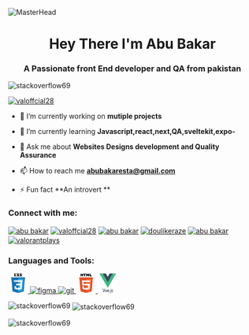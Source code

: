 ![MasterHead](https://repository-images.githubusercontent.com/588181932/e36ec678-7984-4cdd-8e4c-a3932772ff8e)
<h1 align="center">Hey There I'm Abu Bakar</h1>
<h3 align="center">A Passionate front End developer and QA from pakistan</h3>
  <img  align="right" width="400" src="https://cdn.dribbble.com/users/1162077/screenshots/3848914/programmer.gif" alt="">

<p align="left"> <img src="https://komarev.com/ghpvc/?username=stackoverflow69&label=Profile%20views&color=0e75b6&style=flat" alt="stackoverflow69" /> </p>

<p align="left"> <a href="https://twitter.com/valoffcial28" target="blank"><img src="https://img.shields.io/twitter/follow/valoffcial28?logo=twitter&style=for-the-badge" alt="valoffcial28" /></a> </p>

- 🔭 I’m currently working on **mutiple projects**

- 🌱 I’m currently learning **Javascript,react,next,QA,sveltekit,expo-**

- 💬 Ask me about **Websites Designs development and Quality Assurance**

- 📫 How to reach me **abubakaresta@gmail.com**

- ⚡ Fun fact **An introvert **

<h3 align="left">Connect with me:</h3>
<p align="left">
<a href="https://codepen.io/abu bakar" target="blank"><img align="center" src="https://raw.githubusercontent.com/rahuldkjain/github-profile-readme-generator/master/src/images/icons/Social/codepen.svg" alt="abu bakar" height="30" width="40" /></a>
<a href="https://twitter.com/valoffcial28" target="blank"><img align="center" src="https://raw.githubusercontent.com/rahuldkjain/github-profile-readme-generator/master/src/images/icons/Social/twitter.svg" alt="valoffcial28" height="30" width="40" /></a>
<a href="https://fb.com/abu bakar" target="blank"><img align="center" src="https://raw.githubusercontent.com/rahuldkjain/github-profile-readme-generator/master/src/images/icons/Social/facebook.svg" alt="abu bakar" height="30" width="40" /></a>
<a href="https://instagram.com/doulikeraze" target="blank"><img align="center" src="https://raw.githubusercontent.com/rahuldkjain/github-profile-readme-generator/master/src/images/icons/Social/instagram.svg" alt="doulikeraze" height="30" width="40" /></a>
<a href="https://www.youtube.com/valorantplays" target="blank"><img align="center" src="https://raw.githubusercontent.com/rahuldkjain/github-profile-readme-generator/master/src/images/icons/Social/youtube.svg" alt="abu bakar" height="30" width="40" /></a>
<a href="https://discord.gg/valorantplays" target="blank"><img align="center" src="https://raw.githubusercontent.com/rahuldkjain/github-profile-readme-generator/master/src/images/icons/Social/discord.svg" alt="valorantplays" height="30" width="40" /></a>
</p>

<h3 align="left">Languages and Tools:</h3>
<p align="left"> <a href="https://www.w3schools.com/css/" target="_blank" rel="noreferrer"> <img src="https://raw.githubusercontent.com/devicons/devicon/master/icons/css3/css3-original-wordmark.svg" alt="css3" width="40" height="40"/> </a> <a href="https://www.figma.com/" target="_blank" rel="noreferrer"> <img src="https://www.vectorlogo.zone/logos/figma/figma-icon.svg" alt="figma" width="40" height="40"/> </a> <a href="https://git-scm.com/" target="_blank" rel="noreferrer"> <img src="https://www.vectorlogo.zone/logos/git-scm/git-scm-icon.svg" alt="git" width="40" height="40"/> </a> <a href="https://www.w3.org/html/" target="_blank" rel="noreferrer"> <img src="https://raw.githubusercontent.com/devicons/devicon/master/icons/html5/html5-original-wordmark.svg" alt="html5" width="40" height="40"/> </a> <a href="https://vuejs.org/" target="_blank" rel="noreferrer"> <img src="https://raw.githubusercontent.com/devicons/devicon/master/icons/vuejs/vuejs-original-wordmark.svg" alt="vuejs" width="40" height="40"/> </a> </p>

<p><img align="left" src="https://github-readme-stats.vercel.app/api/top-langs?username=stackoverflow69&show_icons=true&locale=en&layout=compact" alt="stackoverflow69" /></p>

<p>&nbsp;<img align="center" src="https://github-readme-stats.vercel.app/api?username=stackoverflow69&show_icons=true&locale=en" alt="stackoverflow69" /></p>

<p><img align="center" src="https://github-readme-streak-stats.herokuapp.com/?user=stackoverflow69&" alt="stackoverflow69" /></p>
